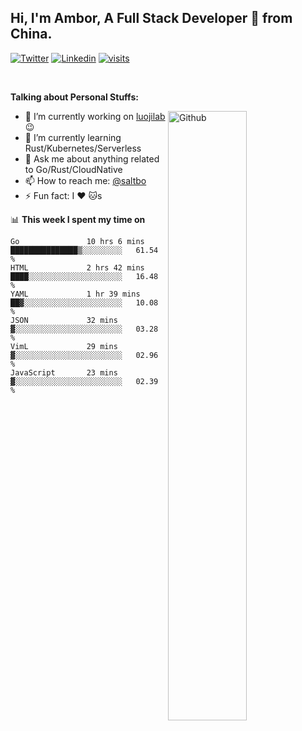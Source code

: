 ## Hi, I'm Ambor, A Full Stack Developer 🚀 from China.

[![Twitter](https://img.shields.io/badge/-saltbo-1ca0f1?style=flat&logo=twitter&logoColor=white)](https://twitter.com/rdsaltbo)
[![Linkedin](https://img.shields.io/badge/-saltbo-blue?style=flat&logo=Linkedin&logoColor=white)](https://www.linkedin.com/in/saltbo/)
[![visits](https://visitor.vercel.app/page/saltbo?color=light-green)](https://github.com/saltbo/)

&nbsp;  

**Talking about Personal Stuffs:**
<!-- Any image aligned to the right. Beware the width  -->
<img width="50%" align="right" alt="Github" src="https://raw.githubusercontent.com/saltbo/saltbo/master/images/git-header.svg" />

- 🔭 I’m currently working on [luojilab](https://github.com/luojilab) :wink:
- 🌱 I’m currently learning Rust/Kubernetes/Serverless
- 💬 Ask me about anything related to Go/Rust/CloudNative
- 📫 How to reach me: [@saltbo](https://twitter.com/rdsaltbo)
- ⚡ Fun fact: I :heart: :cat:s


📊 **This week I spent my time on**
<!--START_SECTION:waka-->

```text
Go               10 hrs 6 mins   ███████████████▒░░░░░░░░░   61.54 %
HTML             2 hrs 42 mins   ████░░░░░░░░░░░░░░░░░░░░░   16.48 %
YAML             1 hr 39 mins    ██▓░░░░░░░░░░░░░░░░░░░░░░   10.08 %
JSON             32 mins         ▓░░░░░░░░░░░░░░░░░░░░░░░░   03.28 %
VimL             29 mins         ▓░░░░░░░░░░░░░░░░░░░░░░░░   02.96 %
JavaScript       23 mins         ▓░░░░░░░░░░░░░░░░░░░░░░░░   02.39 %
```

<!--END_SECTION:waka-->
